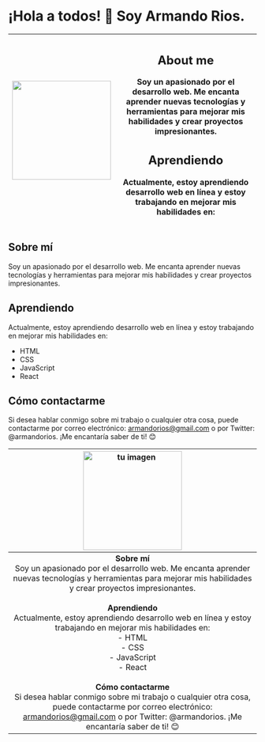 # ¡Hola a todos! 👋 Soy Armando Rios.

| <img src="https://probot.media/AtP5iUW8Xg.png" width=200> |   <h2>About me</h2><p>Soy un apasionado por el desarrollo web. Me encanta aprender nuevas tecnologías y herramientas para mejorar mis habilidades y crear proyectos impresionantes.<p><h2>Aprendiendo</h2><p>Actualmente, estoy aprendiendo desarrollo web en línea y estoy trabajando en mejorar mis habilidades en:</p>   |
|--------|-------|

## Sobre mí
Soy un apasionado por el desarrollo web. Me encanta aprender nuevas tecnologías y herramientas para mejorar mis habilidades y crear proyectos impresionantes.
## Aprendiendo
Actualmente, estoy aprendiendo desarrollo web en línea y estoy trabajando en mejorar mis habilidades en:

- HTML
- CSS
- JavaScript
- React

## Cómo contactarme
Si desea hablar conmigo sobre mi trabajo o cualquier otra cosa, puede contactarme por correo electrónico: armandorios@gmail.com o por Twitter: @armandorios. ¡Me encantaría saber de ti! 😊

| <img src="ruta/a/tu/imagen.png" alt="tu imagen" width="200"/> | 
| :---: |
| **Sobre mí** <br/> Soy un apasionado por el desarrollo web. Me encanta aprender nuevas tecnologías y herramientas para mejorar mis habilidades y crear proyectos impresionantes. <br/><br/> **Aprendiendo** <br/> Actualmente, estoy aprendiendo desarrollo web en línea y estoy trabajando en mejorar mis habilidades en: <br/> - HTML <br/> - CSS <br/> - JavaScript <br/> - React <br/><br/> **Cómo contactarme** <br/> Si desea hablar conmigo sobre mi trabajo o cualquier otra cosa, puede contactarme por correo electrónico: armandorios@gmail.com o por Twitter: @armandorios. ¡Me encantaría saber de ti! 😊 |

